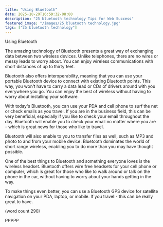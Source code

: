 ```yaml
---
title: "Using Bluetooth"
date: 2025-10-20T16:59:32-08:00
description: "25 bluetooth technology Tips for Web Success"
featured_image: "/images/25 bluetooth technology.jpg"
tags: ["25 bluetooth technology"]
---
```


Using Bluetooth

The amazing technology of Bluetooth presents a great
way of exchanging data between two wireless devices.
Unlike telephones, there are no wires or messy 
leads to worry about.  You can enjoy wireless 
communications with short distances of up to thirty
feet.

Bluetooth also offers interoperability, meaning that
you can use your portable Bluetooth device to connect
with existing Bluetooth points.  This way, you won't
have to carry a data lead or CDs of drivers around
with you everywhere you go.  You can enjoy the best
of wireless without having to worry about installing
your software.

With today's Bluetooth, you can use your PDA and cell
phone to surf the net or check emails as you travel.
If you are in the business field, this can be very
beneficial, especially if you like to check your
email throughout the day.  Bluetooth will enable you
to check your email no matter where you are - which
is great news for those who like to travel.

Bluetooth will also enable to you to transfer files
as well, such as MP3 and photo to and from your mobile
device.  Bluetooth dominates the world of short range
wireless, enabling you to do more than you may 
have thought possible.

One of the best things to Bluetooth and something
everyone loves is the wireless headset.  Bluetooth
offers wire free headsets for your cell phone or
computer, which is great for those who like to walk
around or talk on the phone in the car, without 
having to worry about your hands getting in the way.

To make things even better, you can use a Bluetooth
GPS device for satellite navigation on your PDA,
laptop, or mobile.  If you travel - this can be 
really great to have.

(word count 290)

PPPPP
